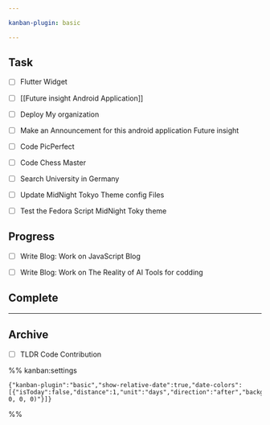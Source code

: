 ```yaml
---

kanban-plugin: basic

---
```


## Task

- [ ] Flutter Widget
- [ ] [[Future insight Android Application]]
- [ ] Deploy My organization
- [ ] Make an Announcement for this android application Future insight
- [ ] Code PicPerfect
- [ ] Code Chess Master
- [ ] Search University in Germany
- [ ] Update MidNight Tokyo Theme config Files
- [ ] Test the Fedora Script MidNight Toky theme


## Progress

- [ ] Write Blog: Work on JavaScript Blog
- [ ] Write Blog: Work on The Reality of AI Tools for codding


## Complete



***

## Archive

- [ ] TLDR Code Contribution

%% kanban:settings
```
{"kanban-plugin":"basic","show-relative-date":true,"date-colors":[{"isToday":false,"distance":1,"unit":"days","direction":"after","backgroundColor":"rgba(0, 0, 0, 0)"}]}
```
%%